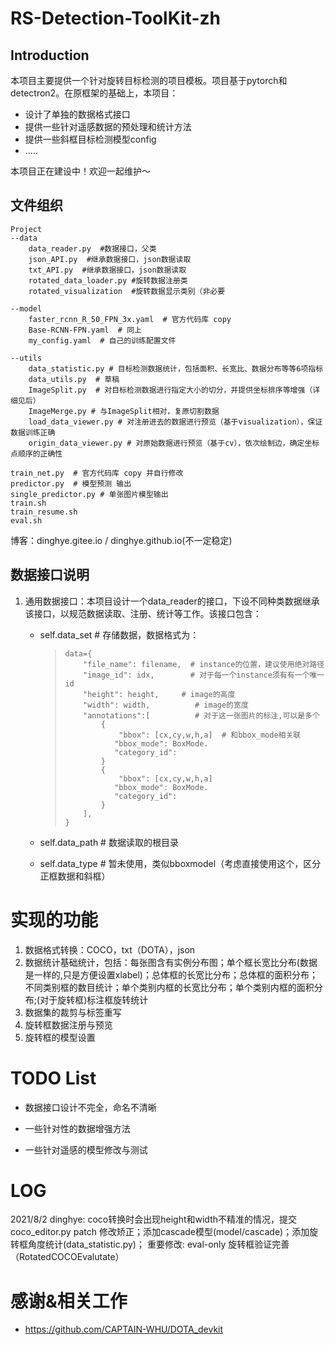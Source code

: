 # RS-Detection-ToolKit-zh

## Introduction

本项目主要提供一个针对旋转目标检测的项目模板。项目基于pytorch和detectron2。在原框架的基础上，本项目：

* 设计了单独的数据格式接口
* 提供一些针对遥感数据的预处理和统计方法
* 提供一些斜框目标检测模型config
* .....

本项目正在建设中！欢迎一起维护～



## 文件组织

```
Project
--data
    data_reader.py  #数据接口，父类
    json_API.py  #继承数据接口，json数据读取
    txt_API.py  #继承数据接口，json数据读取
    rotated_data_loader.py #旋转数据注册类
    rotated_visualization  #旋转数据显示类别（非必要
    
--model
    faster_rcnn_R_50_FPN_3x.yaml  # 官方代码库 copy
    Base-RCNN-FPN.yaml  # 同上
    my_config.yaml  # 自己的训练配置文件
    
--utils
    data_statistic.py # 目标检测数据统计，包括面积、长宽比、数据分布等等6项指标
    data_utils.py  # 草稿
    ImageSplit.py  # 对目标检测数据进行指定大小的切分，并提供坐标排序等增强（详细见后）
    ImageMerge.py # 与ImageSplit相对，复原切割数据
    load_data_viewer.py # 对注册进去的数据进行预览（基于visualization），保证数据训练正确
    origin_data_viewer.py # 对原始数据进行预览（基于cv），依次绘制边，确定坐标点顺序的正确性
    
train_net.py  # 官方代码库 copy 并自行修改
predictor.py  # 模型预测 输出
single_predictor.py # 单张图片模型输出
train.sh
train_resume.sh
eval.sh

```

博客：dinghye.gitee.io / dinghye.github.io(不一定稳定)



## 数据接口说明

1. 通用数据接口：本项目设计一个data_reader的接口，下设不同种类数据继承该接口，以规范数据读取、注册、统计等工作。该接口包含：

   * self.data_set # 存储数据，数据格式为：

     > ```
     > data={
     >     "file_name": filename,  # instance的位置，建议使用绝对路径
     >     "image_id": idx,        # 对于每一个instance须有有一个唯一id
     >     "height": height,     # image的高度
     >     "width": width,          # image的宽度
     >     "annotations":[          # 对于这一张图片的标注,可以是多个
     >         {
     >             "bbox": [cx,cy,w,h,a]  # 和bbox_mode相关联
     >            "bbox_mode": BoxMode.  
     >            "category_id": 
     >         }
     >         {
     >             "bbox": [cx,cy,w,h,a]
     >            "bbox_mode": BoxMode.
     >            "category_id": 
     >         }
     >     ],
     > }
     > ```

   * self.data_path # 数据读取的根目录
   * self.data_type # 暂未使用，类似bboxmodel（考虑直接使用这个，区分正框数据和斜框）

   

# 实现的功能

1. 数据格式转换：COCO，txt（DOTA），json
2. 数据统计基础统计，包括：每张图含有实例分布图；单个框长宽比分布(数据是一样的,只是方便设置xlabel)；总体框的长宽比分布；总体框的面积分布；不同类别框的数目统计；单个类别内框的长宽比分布；单个类别内框的面积分布;(对于旋转框)标注框旋转统计
3. 数据集的裁剪与标签重写
4. 旋转框数据注册与预览
5. 旋转框的模型设置



# TODO List

* 数据接口设计不完全，命名不清晰

* 一些针对性的数据增强方法

* 一些针对遥感的模型修改与测试

  

# LOG
2021/8/2 dinghye: 
coco转换时会出现height和width不精准的情况，提交coco_editor.py patch 修改矫正；添加cascade模型(model/cascade)；添加旋转框角度统计(data_statistic.py)；
重要修改: eval-only 旋转框验证完善（RotatedCOCOEvalutate）

# 感谢&相关工作
* https://github.com/CAPTAIN-WHU/DOTA_devkit